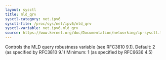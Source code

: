 ```yaml
---
layout: sysctl
title: mld_qrv
sysctl-category: net.ipv6
sysctl-file: /proc/sys/net/ipv6/mld_qrv
sysctl-variable: net.ipv6.mld_qrv
source: https://www.kernel.org/doc/Documentation/networking/ip-sysctl.txt
---
```

Controls the MLD query robustness variable (see RFC3810 9.1).
Default: 2 (as specified by RFC3810 9.1)
Minimum: 1 (as specified by RFC6636 4.5)

